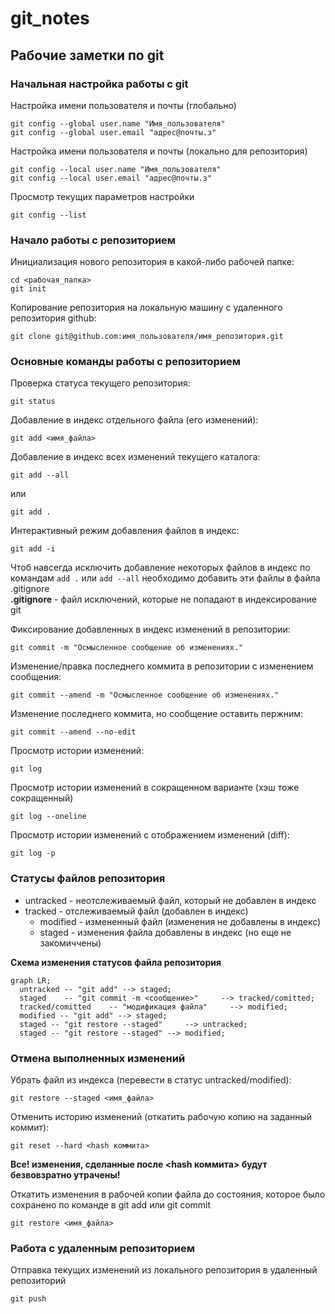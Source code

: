# git_notes
## Рабочие заметки по git

### Начальная настройка работы с git

Настройка имени пользователя и почты (глобально)

```
git config --global user.name "Имя_пользователя"
git config --global user.email "адрес@почты.з"
```

Настройка имени пользователя и почты (локально для репозитория)

```
git config --local user.name "Имя_пользователя"
git config --local user.email "адрес@почты.з"
```

Просмотр текущих параметров настройки
```
git config --list
```

### Начало работы с репозиторием

Инициализация нового репозитория в какой-либо рабочей папке:

```
cd <рабочая_папка>
git init
```


Копирование репозитория на локальную машину с удаленного репозитория github:
```
git clone git@github.com:имя_пользователя/имя_репозитория.git
```


### Основные команды работы с репозиторием

Проверка статуса текущего репозитория:
```
git status
```


Добавление в индекс отдельного файла (его изменений):
```
git add <имя_файла>
``` 

Добавление в индекс всех изменений текущего каталога:
```
git add --all
```
или
```
git add .
```

Интерактивный режим добавления файлов в индекс:
```
git add -i
```

Чтоб навсегда исключить добавление некоторых файлов в индекс по командам `add .` или `add --all` необходимо добавить эти файлы в файла .gitignore  
**.gitignore** - файл исключений, которые не попадают в индексирование git


Фиксирование добавленных в индекс изменений в репозитории:
```
git commit -m "Осмысленное сообщение об изменениях."
```

Изменение/правка последнего коммита в репозитории с изменением сообщения:
```
git commit --amend -m "Осмысленное сообщение об изменениях."
```

Изменение последнего коммита, но сообщение оставить пержним:
```
git commit --amend --no-edit 
```

Просмотр истории изменений:
```
git log
```

Просмотр истории изменений в сокращенном варианте (хэш тоже сокращенный)
```
git log --oneline
```

Просмотр истории изменений с отображением изменений (diff):
```
git log -p
```

### Статусы файлов репозитория

- untracked - неотслеживаемый файл, который не добавлен в индекс
- tracked - отслеживаемый файл (добавлен в индекс)
    - modified - измененный файл (изменения не добавлены в индекс)
    - staged - изменения файла добавлены в индекс (но еще не закомиччены)

**Схема изменения статусов файла репозитория**

```mermaid
graph LR;
  untracked -- "git add" --> staged;
  staged    -- "git commit -m <сообщение>"     --> tracked/comitted;
  tracked/comitted    -- "модификация файла"     --> modified;
  modified -- "git add" --> staged;
  staged -- "git restore --staged"     --> untracked;
  staged -- "git restore --staged" --> modified;

``` 

### Отмена выполненных изменений

Убрать файл из индекса (перевести в статус untracked/modified):
```
git restore --staged <имя_файла>
```

Отменить историю изменений (откатить рабочую копию на заданный коммит):
```
git reset --hard <hash коммита>
```
**Все! изменения, сделанные после <hash коммита> будут безвовзратно утрачены!**

Откатить изменения в рабочей копии файла до состояния, которое было сохранено по команде в git add или git commit
```
git restore <имя_файла>
```


### Работа с удаленным репозиторием

Отправка текущих изменений из локального репозитория в удаленный репозиторий
```
git push
```

